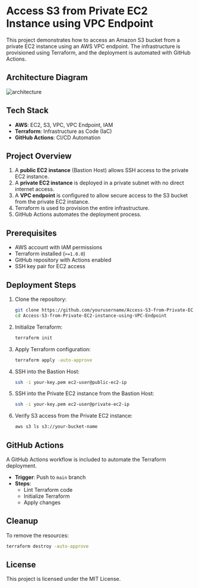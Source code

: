 # Access S3 from Private EC2 Instance using VPC Endpoint

This project demonstrates how to access an Amazon S3 bucket from a private EC2 instance using an AWS VPC endpoint. The infrastructure is provisioned using Terraform, and the deployment is automated with GitHub Actions.

## Architecture Diagram

![architecture](https://github.com/user-attachments/assets/f2475241-d132-4d04-af8a-fc8eb58967fb)




## Tech Stack
- **AWS**: EC2, S3, VPC, VPC Endpoint, IAM
- **Terraform**: Infrastructure as Code (IaC)
- **GitHub Actions**: CI/CD Automation

## Project Overview
1. A **public EC2 instance** (Bastion Host) allows SSH access to the private EC2 instance.
2. A **private EC2 instance** is deployed in a private subnet with no direct internet access.
3. A **VPC endpoint** is configured to allow secure access to the S3 bucket from the private EC2 instance.
4. Terraform is used to provision the entire infrastructure.
5. GitHub Actions automates the deployment process.

## Prerequisites
- AWS account with IAM permissions
- Terraform installed (`>=1.0.0`)
- GitHub repository with Actions enabled
- SSH key pair for EC2 access

## Deployment Steps
1. Clone the repository:
   ```sh
   git clone https://github.com/yourusername/Access-S3-from-Private-EC2-instance-using-VPC-Endpoint.git
   cd Access-S3-from-Private-EC2-instance-using-VPC-Endpoint
   ```
2. Initialize Terraform:
   ```sh
   terraform init
   ```
3. Apply Terraform configuration:
   ```sh
   terraform apply -auto-approve
   ```
4. SSH into the Bastion Host:
   ```sh
   ssh -i your-key.pem ec2-user@public-ec2-ip
   ```
5. SSH into the Private EC2 instance from the Bastion Host:
   ```sh
   ssh -i your-key.pem ec2-user@private-ec2-ip
   ```
6. Verify S3 access from the Private EC2 instance:
   ```sh
   aws s3 ls s3://your-bucket-name
   ```

## GitHub Actions
A GitHub Actions workflow is included to automate the Terraform deployment.

- **Trigger**: Push to `main` branch
- **Steps**:
  - Lint Terraform code
  - Initialize Terraform
  - Apply changes

## Cleanup
To remove the resources:
```sh
terraform destroy -auto-approve
```

## License
This project is licensed under the MIT License.

